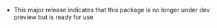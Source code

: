 - This major release indicates that this package is no longer under dev preview but is ready for use